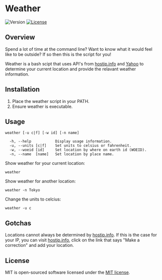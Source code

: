 Weather
=======

![Version](https://img.shields.io/badge/version-1.0-green.svg)
[![License](https://img.shields.io/badge/license-MIT-blue.svg)](http://opensource.org/licenses/MIT)

Overview
--------

Spend a lot of time at the command line?  Want to know what it would feel like to be outside?  If so then this is the script for you!

Weather is a bash scipt that uses API's from [hostip.info](http://www.hostip.info/) and [Yahoo](http://developer.yahoo.com/everything.html) to determine your current location and provide the relavant weather information.

Installation
------------

1. Place the weather script in your PATH.
2. Ensure weather is executable.

Usage
-----

    weather [-u c|f] [-w id] [-n name]

      -h, --help           Display usage information.
      -u, --units [c|f]    Set units to celsius or fahrenheit.
      -w, --woeid [id]     Set location by where on earth id (WOEID).
      -n, --name  [name]   Set location by place name.

Show weather for your current location:

    weather

Show weather for another location:

    weather -n Tokyo

Change the units to celcius:

    weather -u c

Gotchas
-------

Locations cannot always be determined by [hostip.info](http://www.hostip.info/).  If this is the case for your IP, you can visit [hostip.info](http://www.hostip.info/), click on the link that says "Make a correction" and add your location.

License
-------

MIT is open-sourced software licensed under the [MIT license](http://opensource.org/licenses/MIT).
